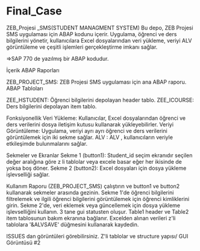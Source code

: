 # Final_Case
ZEB_Projesi _SMS(STUDENT MANAGMENT SYSTEM)
Bu depo, ZEB Projesi SMS uygulaması için ABAP kodunu içerir. Uygulama, öğrenci ve ders bilgilerini yönetir, kullanıcılara Excel dosyalarından veri yükleme, veriyi ALV  görüntüleme ve çeşitli işlemleri gerçekleştirme imkanı sağlar.

=>SAP 770 de yazılmış bir ABAP kodudur.

İçerik
ABAP Raporları

ZEB_PROJECT_SMS: ZEB Projesi SMS uygulaması için ana ABAP raporu.
ABAP Tabloları

ZEE_HSTUDENT: Öğrenci bilgilerini depolayan header tablo.
ZEE_ICOURSE: Ders bilgilerini depolayan  item tablo.

Fonksiyonellik
Veri Yükleme: Kullanıcılar, Excel dosyalarından öğrenci ve ders verilerini dosya iletişim kutusu kullanarak yükleyebilirler.
Veriyi Görüntüleme: Uygulama, veriyi ayrı ayrı öğrenci ve ders verilerini görüntülemek için iki sekme sağlar.
ALV : ALV , kullanıcıların veriyle etkileşimde bulunmalarını sağlar.

Sekmeler ve Ekranlar
Sekme 1 (button1): Student_id seçim ekranıdır seçilen değer aralığına göre z li tablolar veya excele basar eğer her ikisinde de yoksa boş döner.
Sekme 2 (button2): Excel dosyaları için dosya yükleme işlevselliği sağlar.

Kullanım
Raporu (ZEB_PROJECT_SMS) çalıştırın ve button1 ve button2 kullanarak sekmeler arasında gezinin.
Sekme 1'de öğrenci bilgilerini filtrelemek ve ilgili öğrenci bilgilerini görüntülemek için öğrenci kimliklerini girin.
Sekme 2'de, veri eklemek veya güncellemek için dosya yükleme işlevselliğini kullanın.
3 tane gui statusten oluşur. Table1 header ve Table2 item tablosunun bakım ekranına bağlanır.
Excelden alınan verileri z'li tablolara  '&ALVSAVE' düğmesini kullanarak kaydedin.

ISSUES dan görüntüleri görebilirsiniz.
Z'li tablolar ve structure yapısı/ GUI Görüntüsü #2
